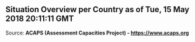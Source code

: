 ## Situation Overview per Country as of Tue, 15 May 2018 20:11:11 GMT

Source: **ACAPS (Assessment Capacities Project) - https://www.acaps.org**